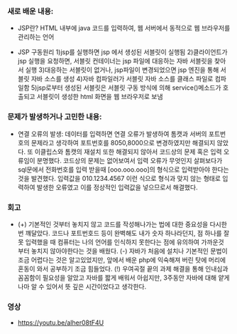 ### 새로 배운 내용:
- JSP란? 
    HTML 내부에 java 코드를 입력하여, 웹 서버에서 동적으로 웹 브라우저를 관리하는 언어

- JSP 구동원리
    1)jsp를 실행하면 jsp 에서 생성된 서블릿이 실행됨
    2)클라이언트가 jsp 실행을 요청하면, 서블릿 컨테이너는 jsp 파일에 대응하는 자바 서블릿을 찾아서 실행
    3)대응하는 서블릿이 없거나, jsp파일이 변경되었으면 jsp 엔진을 통해 서블릿 자바 소스를 생성
    4)자바 컴파일러가 서블릿 자바 소스를 클래스 파일로 컴파일함
    5)jsp로부터 생성된 서블릿은 서블릿 구동 방식에 의해 service()메소드가 호출되고 서블릿이 생성한 html 화면을 웹 브라우저로 보냄

### 문제가 발생하거나 고민한 내용:
- 연결 오류의 발생:
    데이터를 입력하면 연결 오류가 발생하여 톰캣과 서버의 포트번호의 문제라고 생각하여 포트번호를 8050,8000으로 변경하였지만 해결되지 않았다.
    또 이클립스와 톰캣의 재설치 또한 해결되지 않아서 코드상의 문제 혹은 입력 오류임이 분명했다.
    코드상의 문제는 없어보여서 입력 오류가 무엇인지 살펴보다가 sql문에서 전화번호를 입력 받을때 [ooo.ooo.ooo]의 형식으로 입력받아야 한다는것을 발견했다.
    입력값을 010.1234.4567 이런 식으로 형식과 맞지 않는 형태로 입력하여 발생한 오류였고 이를 정상적인 입력값을 넣으므로서 해결했다.


### 회고
- (+) 기본적인 것부터 놓치지 않고 코드를 작성해나가는 법에 대한 중요성을 다시한번 꺠달았다. 코드나 포트번호드 등이 완벽해도 내가 숫자 하나라던지, 점 하나를 잘못 입력했을 때 컴퓨터는 나의 언어를 인식하지 못한다는 점에 유의하여 가까운것 부터 놓치지 않아야한다는 것을 배웠다.
(-) 자바가 처음에 설치나 기본적인 문법이 조금 어렵다는 것은 알고있었지만, 앞에서 배운 php에 익숙해져 버린 탓에 머리에 혼동이 와서 공부하기 조금 힘들었다.
(!) 우여곡절 끝의 과제 해결을 통해 인내심과 꼼꼼함이 필요성을 알았고 자바를 짧게 배워서 아쉽지만, 3주동안 자바에 대해 얕게나마 알 수 있어서 뜻 깊은 시간이었다고 생각한다.

### 영상
-  https://youtu.be/alher08tF4U